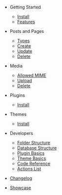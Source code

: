 - Getting Started
  - [Install](install)
  - [Features](features)

- Posts and Pages
  - [Types](pages/types)
  - [Create](pages/create)
  - [Update](pages/update)
  - [Delete](pages/delete)

- Media
  - [Allowed MIME](media/allowed)
  - [Upload](media/upload)
  - [Delete](media/delete)

- Plugins
  - [Install](plugins/)

- Themes
  - [Install](themes/)


- Developers
  - [Folder Structure](folder)
  - [Database Structure](database)
  - [Plugin Basics](developer/plugin-basics)
  - [Theme Basics](developer/theme-basics)
  - [Code Reference](developer/reference)
  - [Actions List](developer/actions)

- [Changelog](changelog)
- [Showcase](showcase)
